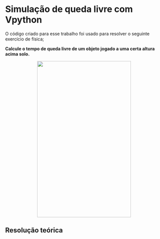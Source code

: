 # Simulação de queda livre com Vpython

O código criado para esse trabalho foi usado para resolver o seguinte exercício de física;

<b>Calcule o tempo de queda livre de um objeto jogado a uma certa altura acima solo.</b>

<p align="center">

<img src = "https://user-images.githubusercontent.com/93550626/164956987-b1424673-1baa-4486-bd32-09b6449a9e7b.jpg" width = 300 height = 500>   
  
<p>  
  
## Resolução teórica  

